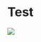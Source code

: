 # Test

<a href="https://portal.azure.com/#create/Microsoft.Template/uri/https%3A%2F%2Fraw.githubusercontent.com%2FPeter-msft%2FTest%2Fblob%2Fmaster%2Fdeploy.json" target="_blank"><img src="http://azuredeploy.net/deploybutton.png"/></a>
